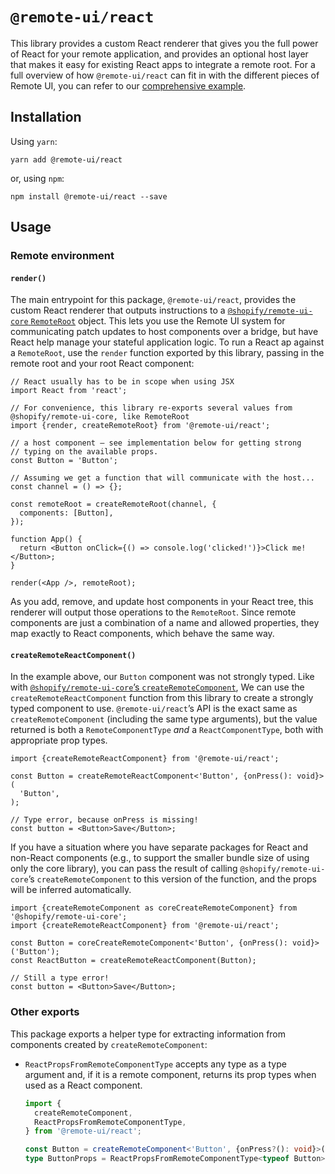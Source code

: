 # `@remote-ui/react`

This library provides a custom React renderer that gives you the full power of React for your remote application, and provides an optional host layer that makes it easy for existing React apps to integrate a remote root. For a full overview of how `@remote-ui/react` can fit in with the different pieces of Remote UI, you can refer to our [comprehensive example](../../#example).

## Installation

Using `yarn`:

```
yarn add @remote-ui/react
```

or, using `npm`:

```
npm install @remote-ui/react --save
```

## Usage

### Remote environment

#### `render()`

The main entrypoint for this package, `@remote-ui/react`, provides the custom React renderer that outputs instructions to a [`@shopify/remote-ui-core` `RemoteRoot`](../core#remoteroot) object. This lets you use the Remote UI system for communicating patch updates to host components over a bridge, but have React help manage your stateful application logic. To run a React ap against a `RemoteRoot`, use the `render` function exported by this library, passing in the remote root and your root React component:

```tsx
// React usually has to be in scope when using JSX
import React from 'react';

// For convenience, this library re-exports several values from @shopify/remote-ui-core, like RemoteRoot
import {render, createRemoteRoot} from '@remote-ui/react';

// a host component — see implementation below for getting strong
// typing on the available props.
const Button = 'Button';

// Assuming we get a function that will communicate with the host...
const channel = () => {};

const remoteRoot = createRemoteRoot(channel, {
  components: [Button],
});

function App() {
  return <Button onClick={() => console.log('clicked!')}>Click me!</Button>;
}

render(<App />, remoteRoot);
```

As you add, remove, and update host components in your React tree, this renderer will output those operations to the `RemoteRoot`. Since remote components are just a combination of a name and allowed properties, they map exactly to React components, which behave the same way.

#### `createRemoteReactComponent()`

In the example above, our `Button` component was not strongly typed. Like with [`@shopify/remote-ui-core`’s `createRemoteComponent`](../core#createremotecomponent), We can use the `createRemoteReactComponent` function from this library to create a strongly typed component to use. `@remote-ui/react`’s API is the exact same as `createRemoteComponent` (including the same type arguments), but the value returned is both a `RemoteComponentType` _and_ a `ReactComponentType`, both with appropriate prop types.

```tsx
import {createRemoteReactComponent} from '@remote-ui/react';

const Button = createRemoteReactComponent<'Button', {onPress(): void}>(
  'Button',
);

// Type error, because onPress is missing!
const button = <Button>Save</Button>;
```

If you have a situation where you have separate packages for React and non-React components (e.g., to support the smaller bundle size of using only the core library), you can pass the result of calling `@shopify/remote-ui-core`’s `createRemoteComponent` to this version of the function, and the props will be inferred automatically.

```tsx
import {createRemoteComponent as coreCreateRemoteComponent} from '@shopify/remote-ui-core';
import {createRemoteReactComponent} from '@remote-ui/react';

const Button = coreCreateRemoteComponent<'Button', {onPress(): void}>('Button');
const ReactButton = createRemoteReactComponent(Button);

// Still a type error!
const button = <Button>Save</Button>;
```

### Other exports

This package exports a helper type for extracting information from components created by `createRemoteComponent`:

- `ReactPropsFromRemoteComponentType` accepts any type as a type argument and, if it is a remote component, returns its prop types when used as a React component.

  ```ts
  import {
    createRemoteComponent,
    ReactPropsFromRemoteComponentType,
  } from '@remote-ui/react';

  const Button = createRemoteComponent<'Button', {onPress?(): void}>('Button');
  type ButtonProps = ReactPropsFromRemoteComponentType<typeof Button>; // {onPress?(): void; children: ReactNode}
  ```
